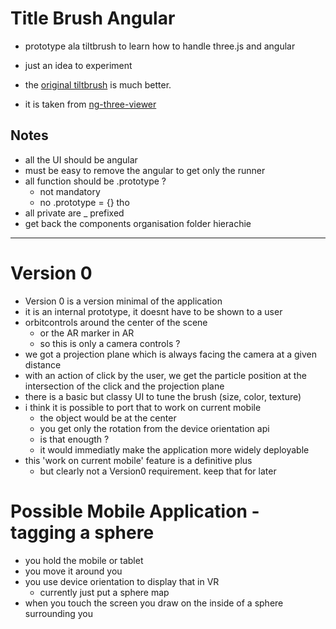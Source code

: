 # Title Brush Angular
* prototype ala tiltbrush to learn how to handle three.js and angular
* just an idea to experiment
* the [original tiltbrush](http://www.tiltbrush.com/) is much better.

* it is taken from [ng-three-viewer](https://github.com/cubicleDowns/ng-three-viewer)


## Notes
- all the UI should be angular
- must be easy to remove the angular to get only the runner
- all function should be .prototype ?
  - not mandatory
  - no .prototype = {} tho
- all private are _ prefixed
- get back the components organisation folder hierachie


---

# Version 0

- Version 0 is a version minimal of the application
- it is an internal prototype, it doesnt have to be shown to a user
- orbitcontrols around the center of the scene
  - or the AR marker in AR
  - so this is only a camera controls ?
- we got a projection plane which is always facing the camera 
  at a given distance
- with an action of click by the user, we get the particle position
  at the intersection of the click and the projection plane
- there is a basic but classy UI to tune the brush (size, color, texture)
- i think it is possible to port that to work on current mobile
  - the object would be at the center
  - you get only the rotation from the device orientation api
  - is that enougth ? 
  - it would immediatly make the application more widely deployable
- this 'work on current mobile' feature is a definitive plus
  - but clearly not a Version0 requirement. keep that for later


# Possible Mobile Application - tagging a sphere 
- you hold the mobile or tablet 
- you move it around you 
- you use device orientation to display that in VR 
  - currently just put a sphere map 
- when you touch the screen you draw on the inside of a sphere surrounding you 
